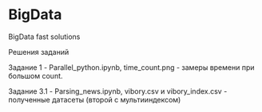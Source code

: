 # BigData
BigData fast solutions 

Решения заданий

Задание 1 - Parallel_python.ipynb, time_count.png - замеры времени при большом count.

Задание 3.1 - Parsing_news.ipynb, vibory.csv и vibory_index.csv - полученные датасеты (второй с мультииндексом)
